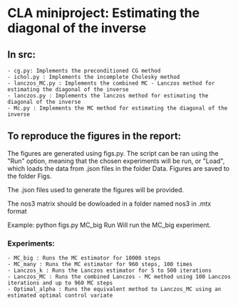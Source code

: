 # CLA miniproject: Estimating the diagonal of the inverse

## In src:
    - cg.py: Implements the preconditioned CG method
    - ichol.py : Implements the incomplete Cholesky method
    - lanczos_MC.py : Implements the combined MC - Lanczos method for estimating the diagonal of the inverse
    - lanczos.py : Implements the lanczos method for estimating the diagonal of the inverse
    - Mc.py : Implements the MC method for estimating the diagonal of the inverse

## To reproduce the figures in the report:

The figures are generated using figs.py. The script can be ran using the "Run" option, meaning that the chosen experiments will be run, or "Load", which loads the data from .json files in the folder Data. Figures are saved to the folder Figs.

The .json files used to generate the figures will be provided.

The nos3 matrix should be dowloaded in a folder named nos3 in .mtx format 

Example: python figs.py MC_big Run
Will run the MC_big experiment. 

### Experiments:
    - MC_big : Runs the MC estimator for 10000 steps
    - MC_many : Runs the MC estimator for 960 steps, 100 times
    - Lanczos_k : Runs the Lanczos estimator for 5 to 500 iterations
    - Lanczos_MC : Runs the combined Lanczos - MC method using 100 Lanczos iterations and up to 960 MC steps
    - Optimal_alpha : Runs the equivalent method to Lanczos_MC using an estimated optimal control variate